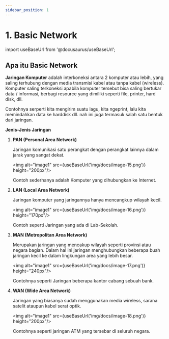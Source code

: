 ```yaml
---
sidebar_position: 1
---
```


# 1. Basic Network 
import useBaseUrl from '@docusaurus/useBaseUrl';

## Apa itu Basic Network 

**Jaringan Komputer** adalah interkoneksi antara 2 komputer atau lebih, yang saling terhubung dengan media transmisi kabel atau tanpa kabel (wireless). Komputer saling terkoneksi apabila komputer tersebut bisa saling bertukar data / informasi, berbagi resource yang dimiliki seperti file, printer, hard disk, dll.

Contohnya serperti kita mengirim suatu lagu, kita ngeprint, lalu kita memindahkan data ke harddisk dll. nah ini juga termasuk salah satu bentuk dari jaringan.

**Jenis-Jenis Jaringan**
1. **PAN (Personal Area Network)**

   Jaringan komunikasi satu perangkat dengan perangkat lainnya dalam jarak yang sangat dekat. 

   <img alt="image1" src={useBaseUrl('img/docs/image-15.png')} height="200px"/>
  
   Contoh sederhanya adalah Komputer yang dihubungkan ke Internet.

2. **LAN (Local Area Network)**

   Jaringan komputer yang jaringannya hanya mencangkup wilayah kecil.

    <img alt="image1" src={useBaseUrl('img/docs/image-16.png')} height="170px"/>

   Contoh seperti Jaringan yang ada di Lab-Sekolah.

3. **MAN (Metropolitan Area Network)**

   Merupakan jaringan yang mencakup wilayah seperti provinsi atau negara bagian. Dalam hal ini jaringan menghubungkan beberapa buah jaringan kecil ke dalam lingkungan area yang lebih besar. 

    <img alt="image1" src={useBaseUrl('img/docs/image-17.png')} height="240px"/>

   Contohnya seperti Jaringan beberapa kantor cabang sebuah bank.

4. **WAN (Wide Area Network)**

   Jaringan yang biasanya sudah menggunakan media wireless, sarana satelit ataupun kabel serat optik.

    <img alt="image1" src={useBaseUrl('img/docs/image-18.png')} height="200px"/>

   Contohnya seperti jaringan ATM yang tersebar di seluruh negara.
